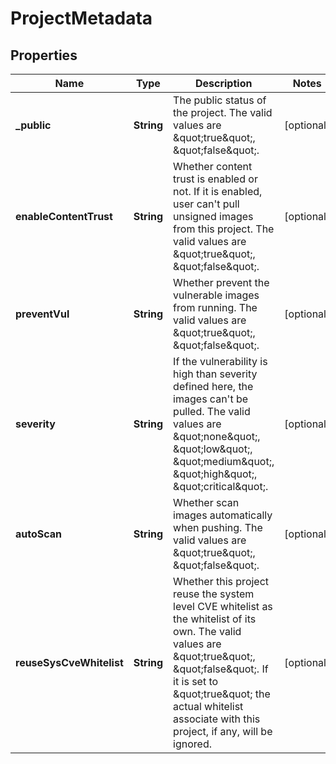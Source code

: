 
# ProjectMetadata

## Properties
Name | Type | Description | Notes
------------ | ------------- | ------------- | -------------
**_public** | **String** | The public status of the project. The valid values are \&quot;true\&quot;, \&quot;false\&quot;. |  [optional]
**enableContentTrust** | **String** | Whether content trust is enabled or not. If it is enabled, user can&#39;t pull unsigned images from this project. The valid values are \&quot;true\&quot;, \&quot;false\&quot;. |  [optional]
**preventVul** | **String** | Whether prevent the vulnerable images from running. The valid values are \&quot;true\&quot;, \&quot;false\&quot;. |  [optional]
**severity** | **String** | If the vulnerability is high than severity defined here, the images can&#39;t be pulled. The valid values are \&quot;none\&quot;, \&quot;low\&quot;, \&quot;medium\&quot;, \&quot;high\&quot;, \&quot;critical\&quot;. |  [optional]
**autoScan** | **String** | Whether scan images automatically when pushing. The valid values are \&quot;true\&quot;, \&quot;false\&quot;. |  [optional]
**reuseSysCveWhitelist** | **String** | Whether this project reuse the system level CVE whitelist as the whitelist of its own.  The valid values are \&quot;true\&quot;, \&quot;false\&quot;. If it is set to \&quot;true\&quot; the actual whitelist associate with this project, if any, will be ignored. |  [optional]



